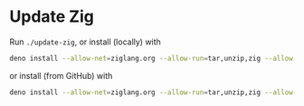 # Update Zig

Run `./update-zig`,
or install (locally) with 
```sh
deno install --allow-net=ziglang.org --allow-run=tar,unzip,zig --allow-read --allow-write update-zig.ts
```
or install (from GitHub) with
```sh
deno install --allow-net=ziglang.org --allow-run=tar,unzip,zig --allow-read --allow-write https://raw.githubusercontent.com/kkysen/zig-update/main/update-zig.ts
```
